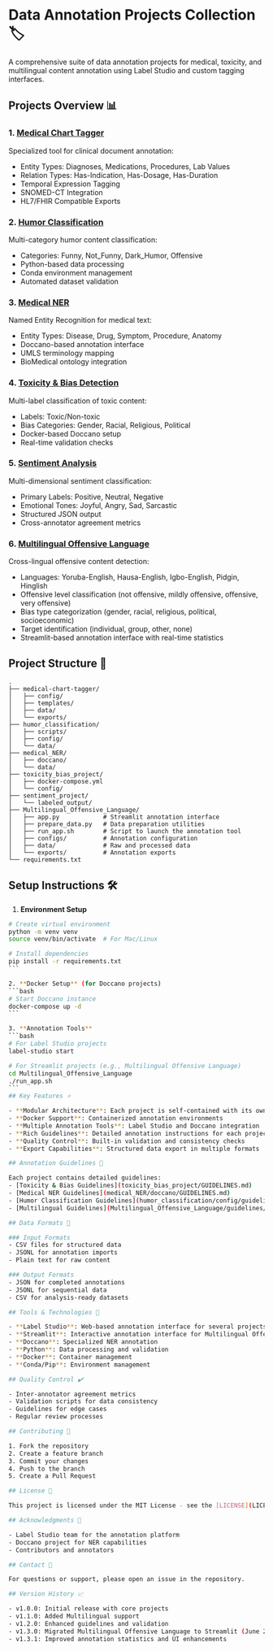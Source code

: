  # Data Annotation Projects Collection 🏷️

A comprehensive suite of data annotation projects for medical, toxicity, and multilingual content annotation using Label Studio and custom tagging interfaces.

## Projects Overview 📊

### 1. [Medical Chart Tagger](medical-chart-tagger)
Specialized tool for clinical document annotation:
- Entity Types: Diagnoses, Medications, Procedures, Lab Values
- Relation Types: Has-Indication, Has-Dosage, Has-Duration
- Temporal Expression Tagging
- SNOMED-CT Integration
- HL7/FHIR Compatible Exports

### 2. [Humor Classification](humor_classification)
Multi-category humor content classification:
- Categories: Funny, Not_Funny, Dark_Humor, Offensive
- Python-based data processing
- Conda environment management
- Automated dataset validation

### 3. [Medical NER](medical_NER)
Named Entity Recognition for medical text:
- Entity Types: Disease, Drug, Symptom, Procedure, Anatomy
- Doccano-based annotation interface
- UMLS terminology mapping
- BioMedical ontology integration

### 4. [Toxicity & Bias Detection](toxicity_bias_project)
Multi-label classification of toxic content:
- Labels: Toxic/Non-toxic
- Bias Categories: Gender, Racial, Religious, Political
- Docker-based Doccano setup
- Real-time validation checks

### 5. [Sentiment Analysis](sentiment_project)
Multi-dimensional sentiment classification:
- Primary Labels: Positive, Neutral, Negative
- Emotional Tones: Joyful, Angry, Sad, Sarcastic
- Structured JSON output
- Cross-annotator agreement metrics

### 6. [Multilingual Offensive Language](Multilingual_Offensive_Language)
Cross-lingual offensive content detection:
- Languages: Yoruba-English, Hausa-English, Igbo-English, Pidgin, Hinglish
- Offensive level classification (not offensive, mildly offensive, offensive, very offensive)
- Bias type categorization (gender, racial, religious, political, socioeconomic)
- Target identification (individual, group, other, none)
- Streamlit-based annotation interface with real-time statistics

## Project Structure 📁

```
.
├── medical-chart-tagger/
│   ├── config/
│   ├── templates/
│   ├── data/
│   └── exports/
├── humor_classification/
│   ├── scripts/
│   ├── config/
│   └── data/
├── medical_NER/
│   ├── doccano/
│   └── data/
├── toxicity_bias_project/
│   ├── docker-compose.yml
│   └── config/
├── sentiment_project/
│   └── labeled_output/
├── Multilingual_Offensive_Language/
│   ├── app.py            # Streamlit annotation interface
│   ├── prepare_data.py   # Data preparation utilities
│   ├── run_app.sh        # Script to launch the annotation tool
│   ├── configs/          # Annotation configuration
│   ├── data/             # Raw and processed data
│   └── exports/          # Annotation exports
└── requirements.txt
```

## Setup Instructions 🛠️

1. **Environment Setup**
````bash
# Create virtual environment
python -m venv venv
source venv/bin/activate  # For Mac/Linux

# Install dependencies
pip install -r requirements.txt
```

2. **Docker Setup** (for Doccano projects)
```bash
# Start Doccano instance
docker-compose up -d
```

3. **Annotation Tools**
```bash
# For Label Studio projects
label-studio start

# For Streamlit projects (e.g., Multilingual Offensive Language)
cd Multilingual_Offensive_Language
./run_app.sh
```
## Key Features ⭐

- **Modular Architecture**: Each project is self-contained with its own configuration
- **Docker Support**: Containerized annotation environments
- **Multiple Annotation Tools**: Label Studio and Doccano integration
- **Rich Guidelines**: Detailed annotation instructions for each project
- **Quality Control**: Built-in validation and consistency checks
- **Export Capabilities**: Structured data export in multiple formats

## Annotation Guidelines 📝

Each project contains detailed guidelines:
- [Toxicity & Bias Guidelines](toxicity_bias_project/GUIDELINES.md)
- [Medical NER Guidelines](medical_NER/doccano/GUIDELINES.md)
- [Humor Classification Guidelines](humor_classification/config/guidelines.md)
- [Multilingual Guidelines](Multilingual_Offensive_Language/guidelines/annotation_guidelines.md)

## Data Formats 💾

### Input Formats
- CSV files for structured data
- JSONL for annotation imports
- Plain text for raw content

### Output Formats
- JSON for completed annotations
- JSONL for sequential data
- CSV for analysis-ready datasets

## Tools & Technologies 🔧

- **Label Studio**: Web-based annotation interface for several projects
- **Streamlit**: Interactive annotation interface for Multilingual Offensive Language
- **Doccano**: Specialized NER annotation
- **Python**: Data processing and validation
- **Docker**: Container management
- **Conda/Pip**: Environment management

## Quality Control ✔️

- Inter-annotator agreement metrics
- Validation scripts for data consistency
- Guidelines for edge cases
- Regular review processes

## Contributing 🤝

1. Fork the repository
2. Create a feature branch
3. Commit your changes
4. Push to the branch
5. Create a Pull Request

## License 📄

This project is licensed under the MIT License - see the [LICENSE](LICENSE) file for details.

## Acknowledgments 🙏

- Label Studio team for the annotation platform
- Doccano project for NER capabilities
- Contributors and annotators

## Contact 📧

For questions or support, please open an issue in the repository.

## Version History 📈

- v1.0.0: Initial release with core projects
- v1.1.0: Added Multilingual support
- v1.2.0: Enhanced guidelines and validation
- v1.3.0: Migrated Multilingual Offensive Language to Streamlit (June 2025)
- v1.3.1: Improved annotation statistics and UI enhancements